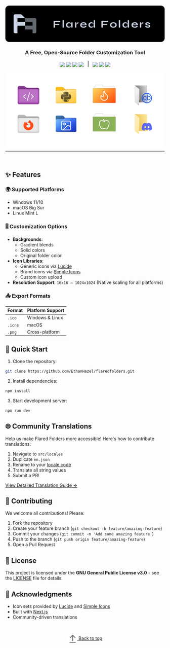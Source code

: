 <p align="center"><img src="/.github/images/logo.png" align="center" /></p>

<h3 align="center">A Free, Open-Source Folder Customization Tool</h3>

<p align="center">
  <img src="https://img.shields.io/badge/JavaScript-F7DF1E?logo=javascript&logoColor=000" />
  <img src="https://img.shields.io/badge/CSS-1572B6?logo=css3&logoColor=fff" />
  <img src="https://img.shields.io/badge/Next.js-black?logo=next.js&logoColor=white" />
  <img src="https://img.shields.io/badge/Vercel-%23000000.svg?logo=vercel&logoColor=white" />
  <img src="/.github/images/sep.png" />
  <img src="https://img.shields.io/badge/License-GPLv3-blue.svg" />
  <img src="https://img.shields.io/github/languages/code-size/EthanHazel/flaredfolders" />
  <img src="https://img.shields.io/github/stars/EthanHazel%2Fflaredfolders" />
</p>

<img src="/.github/images/showcase.png" align="center" />

---

<br />

## ✨ Features

### 🌍 Supported Platforms

- Windows 11/10
- macOS Big Sur
- Linux Mint L

### 🎚️ Customization Options

- **Backgrounds**:
  - Gradient blends
  - Solid colors
  - Original folder color
- **Icon Libraries**:
  - Generic icons via [Lucide](https://lucide.dev)
  - Brand icons via [Simple Icons](https://simpleicons.org/)
  - Custom icon upload
- **Resolution Support**:
  `16x16 → 1024x1024` (Native scaling for all platforms)

### 📤 Export Formats

| Format  | Platform Support |
| ------- | ---------------- |
| `.ico`  | Windows & Linux  |
| `.icns` | macOS            |
| `.png`  | Cross-platform   |

## 🚀 Quick Start

1. Clone the repository:

```bash
git clone https://github.com/EthanHazel/flaredfolders.git
```

2. Install dependencies:

```bash
npm install
```

3. Start development server:

```bash
npm run dev
```

## 🌐 Community Translations

Help us make Flared Folders more accessible! Here's how to contribute translations:

1. Navigate to `src/locales`
2. Duplicate `en.json`
3. Rename to your [locale code](https://www.localeplanet.com/icu/)
4. Translate all string values
5. Submit a PR!

[View Detailed Translation Guide →](https://github.com/EthanHazel/flaredfolders/wiki/Translation-Guide)

## 🤝 Contributing

We welcome all contributions! Please:

1. Fork the repository
2. Create your feature branch (`git checkout -b feature/amazing-feature`)
3. Commit your changes (`git commit -m 'Add some amazing feature'`)
4. Push to the branch (`git push origin feature/amazing-feature`)
5. Open a Pull Request

## 📄 License

This project is licensed under the **GNU General Public License v3.0** - see the [LICENSE](https://www.gnu.org/licenses/gpl-3.0.en.html) file for details.

## 🙏 Acknowledgments

- Icon sets provided by [Lucide](https://lucide.dev) and [Simple Icons](https://simpleicons.org/)
- Built with [Next.js](https://nextjs.org/)
- Community-driven translations

<br />

<p align="center">
  <a href="#top">
    <img src="/.github/images/back-to-top.svg" align="center" width="30" />
    Back to top
  </a>
</p>
